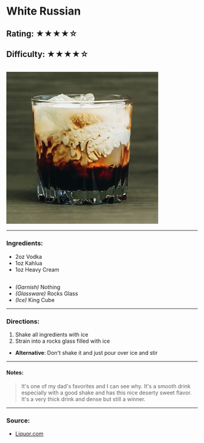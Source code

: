 # White Russian

## Rating: ★★★★☆
## Difficulty: ★★★★☆

<br>

<img src="../Images/white-russian.jpg" alt="" height="400">

<br>

---

### Ingredients:

* 2oz Vodka
* 1oz Kahlua
* 1oz Heavy Cream
##
* *(Garnish)* Nothing
* *(Glassware)* Rocks Glass
* *(Ice)* King Cube

---

### Directions:
1. Shake all ingredients with ice
2. Strain into a rocks glass filled with ice
* **Alternative**: Don't shake it and just pour over ice and stir
---

#### Notes:
> It's one of my dad's favorites and I can see why. It's a smooth drink especially with a good shake and has this nice deserty sweet flavor. It's a very thick drink and dense but still a winner.

---

### Source:
* [Liquor.com](https://www.liquor.com/recipes/white-russian/)